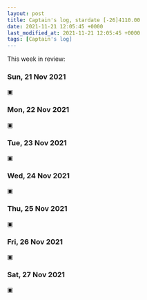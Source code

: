 ```yaml
---
layout: post
title: Captain's log, stardate [-26]4110.00
date: 2021-11-21 12:05:45 +0000
last_modified_at: 2021-11-21 12:05:45 +0000
tags: [Captain's log]
---
```


This week in review:

<!-- more -->

### Sun, 21 Nov 2021

▣

### Mon, 22 Nov 2021

▣

### Tue, 23 Nov 2021

▣

### Wed, 24 Nov 2021

▣

### Thu, 25 Nov 2021

▣

### Fri, 26 Nov 2021

▣

### Sat, 27 Nov 2021

▣
